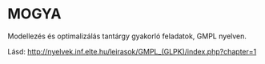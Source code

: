 # MOGYA

Modellezés és optimalizálás tantárgy gyakorló feladatok, GMPL nyelven.

Lásd: http://nyelvek.inf.elte.hu/leirasok/GMPL_(GLPK)/index.php?chapter=1
